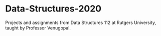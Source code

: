 # Data-Structures-2020
Projects and assignments from Data Structures 112 at Rutgers University, taught by Professor Venugopal.
